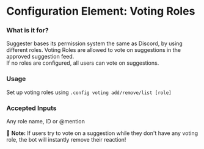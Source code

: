 # Configuration Element: Voting Roles

### What is it for?
Suggester bases its permission system the same as Discord, by using different roles. Voting Roles are allowed to vote on suggestions in the approved suggestion feed.\
If no roles are configured, all users can vote on suggestions.

### Usage
Set up voting roles using `.config voting add/remove/list [role]`

### Accepted Inputs
Any role name, ID or @mention

📝 **Note:** If users try to vote on a suggestion while they don't have any voting role, the bot will instantly remove their reaction! 
